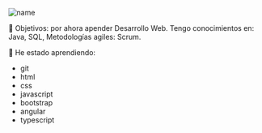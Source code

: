 ![name](https://user-images.githubusercontent.com/82426298/115080459-29203300-9ed9-11eb-832a-2f9efbf4f02c.png)

👀 Objetivos: por ahora apender Desarrollo Web.
Tengo conocimientos en: Java, SQL, Metodologías agiles: Scrum.   

🌱 He estado aprendiendo: 
- git
- html
- css
- javascript 
- bootstrap 
- angular
- typescript

<!---
marcela-chamorro/marcela-chamorro is a ✨ special ✨ repository because its `README.md` (this file) appears on your GitHub profile.
You can click the Preview link to take a look at your changes.
--->

